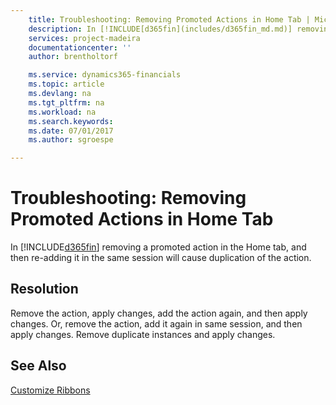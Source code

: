 ```yaml
---
    title: Troubleshooting: Removing Promoted Actions in Home Tab | Microsoft Docs
    description: In [!INCLUDE[d365fin](includes/d365fin_md.md)] removing a promoted action in the Home tab, and then re-adding it in the same session will cause duplication of the action.
    services: project-madeira
    documentationcenter: ''
    author: brentholtorf

    ms.service: dynamics365-financials
    ms.topic: article
    ms.devlang: na
    ms.tgt_pltfrm: na
    ms.workload: na
    ms.search.keywords:
    ms.date: 07/01/2017
    ms.author: sgroespe

---
```

# Troubleshooting: Removing Promoted Actions in Home Tab
In [!INCLUDE[d365fin](includes/d365fin_md.md)] removing a promoted action in the Home tab, and then re-adding it in the same session will cause duplication of the action.  
  
## Resolution  
 Remove the action, apply changes, add the action again, and then apply changes. Or, remove the action, add it again in same session, and then apply changes. Remove duplicate instances and apply changes.  
  
## See Also  
 [Customize Ribbons](../how-to-customize-ribbons.md)